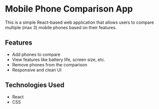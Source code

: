 # Mobile Phone Comparison App

This is a simple React-based web application that allows users to compare multiple (max 3) mobile phones based on their features.

## Features

- Add phones to compare
- View features like battery life, screen size, etc.
- Remove phones from the comparison
- Responsive and clean UI

## Technologies Used

- React
- CSS 

